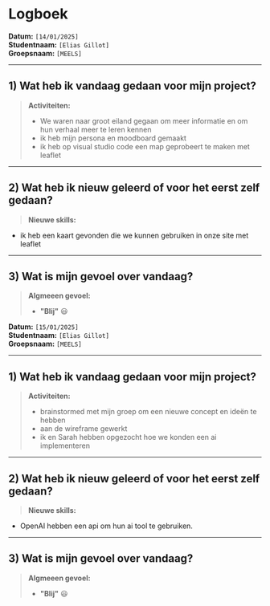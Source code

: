 # Logboek

**Datum:** `[14/01/2025]`  
**Studentnaam:** `[Elias Gillot]`  
**Groepsnaam:** `[MEELS]`

---

## 1) Wat heb ik vandaag gedaan voor mijn project?

> **Activiteiten:**
>
> - We waren naar groot eiland gegaan om meer informatie en om hun verhaal meer te leren kennen
> - ik heb mijn persona en moodboard gemaakt
> - ik heb op visual studio code een map geprobeert te maken met leaflet

---

## 2) Wat heb ik nieuw geleerd of voor het eerst zelf gedaan?

> **Nieuwe skills:**

- ik heb een kaart gevonden die we kunnen gebruiken in onze site met leaflet

---

## 3) Wat is mijn gevoel over vandaag?

> **Algmeeen gevoel:**
>
> - **"Blij"** :smiley:

**Datum:** `[15/01/2025]`  
**Studentnaam:** `[Elias Gillot]`  
**Groepsnaam:** `[MEELS]`

---

## 1) Wat heb ik vandaag gedaan voor mijn project?

> **Activiteiten:**
>
> - brainstormed met mijn groep om een nieuwe concept en ideën te hebben
> - aan de wireframe gewerkt
> - ik en Sarah hebben opgezocht hoe we konden een ai implementeren

---

## 2) Wat heb ik nieuw geleerd of voor het eerst zelf gedaan?

> **Nieuwe skills:**

- OpenAI hebben een api om hun ai tool te gebruiken.

---

## 3) Wat is mijn gevoel over vandaag?

> **Algmeeen gevoel:**
>
> - **"Blij"** :smiley:

